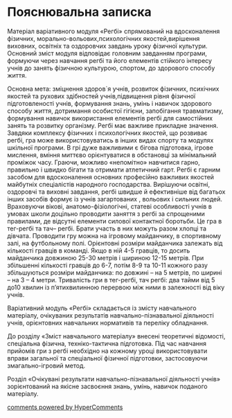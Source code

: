<div id="hypercomments_widget" class="js-hypercomments-widget invisible"></div>

Пояснювальна записка
=============================

Матеріал варіативного модуля «Регбі» спрямований на вдосконалення фізичних, морально-вольових,психологічних якостей,вирішення виховних, освітніх та оздоровчих завдань уроку фізичної культури. Основний зміст модуля відповідає головним завданням програми, формуючи через навчання  регбі та його елементів стійкого інтересу учнів до занять фізичною культурою, спортом, до здорового способу життя.

Основна мета: зміцнення здоров`я учнів, розвиток фізичних, психічних якостей та рухових здібностей учнів,підвищення рівня фізичної підготовленості учнів, формування знань, умінь і навичок здорового способу життя, дотримання особистої гігієни, запобігання травматизму, формування навичок використання елементів регбі для самостійних занять та розвитку організму. Регбі має важливе прикладне значення. Завдяки комплексу фізичних і психологічних якостей, що розвиває регбі, гра може використовуватись в інших видах спорту та модулях шкільної програми. В грі дуже важливими є бігова підготовка, ігрове мислення, вміння миттєво орієнтуватися в обстановці за мінімальний проміжок часу. Граючи, можливо «непомітно» навчитися гарно, правильно і швидко бігати та отримати   атлетичний гарт. Регбі є гарним засобом для вдосконалення основних професійно важливих якостей майбутніх спеціалістів народного господарства. Вирішуючи освітні, оздоровчі та виховні завдання, регбі швидше й ефективніше від багатьох інших засобів формує із учнів загартованих , вольових і сильних людей. Враховуючи вікові, анатомо-фізіологічні, статеві особливості учнів в умовах школи доцільно проводити заняття з регбі за спрощеними правилами, де відсутні елементи силової контактної боротьби. Це гра в тег-регбі та тач– регбі. Брати участь в них можуть разом хлопці та дівчата. Проводити гру можна на ігровому майданчику, в спортивному залі, на футбольному полі. Орієнтовні розміри майданчика залежать від кількості гравців в команді. Якщо в ній 4-5 гравців, то досить майданчика довжиною 25-30 метрів і шириною 12-15 метрів. При збільшенні кількості гравців до 6-7, потім 8-9 та 10-11 кожного разу збільшуються розміри майданчика: по довжині – на 5 метрів, по ширині – на 3 – 4 метри. Тривалість гри в тег-регбі, тач регбі: два тайми від 5 до10 хвилин із п’ятихвилинною перервою між ними в залежності від віку учнів.

Варіативний модуль «Регбі» складається із змісту навчального матеріалу, очікуваних результатів навчально-пізнавальної діяльності учнів, орієнтовних навчальних нормативів та переліку обладнання. 

До розділу «Зміст навчального матеріалу» внесені теоретичні відомості, спеціальна фізична, техніко-тактична підготовка. Під час навчання прийомів гри з регбі необхідно на кожному уроці використовувати вправи загальної та спеціальної фізичної підготовки, застосовуючи змагально-ігровий метод.

Розділ «Очікувані результати навчально-пізнавальної діяльності учнів» зорієнтований на якісне засвоєння знань, умінь, навичок поданого матеріалу.


<div class="js-hypercomments-container">
    <a href="http://hypercomments.com" class="hc-link" title="comments widget">comments powered by HyperComments</a>
</div>